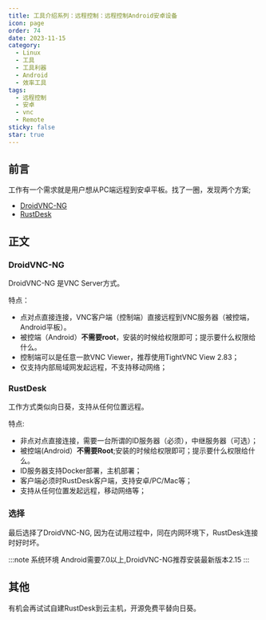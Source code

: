 ```yaml
---
title: 工具介绍系列：远程控制：远程控制Android安卓设备
icon: page
order: 74
date: 2023-11-15
category:
  - Linux
  - 工具
  - 工具利器
  - Android
  - 效率工具
tags:
  - 远程控制
  - 安卓
  - vnc
  - Remote
sticky: false
star: true
---
```




## 前言

工作有一个需求就是用户想从PC端远程到安卓平板。找了一圈，发现两个方案;

- [DroidVNC-NG]([https://github.com/bk138/droidVNC-NG](https://github.com/bk138/droidVNC-NG))
- [RustDesk ]([https://github.com/rustdesk/rustdesk](https://github.com/rustdesk/rustdesk))


## 正文



### DroidVNC-NG

DroidVNC-NG 是VNC Server方式。

特点：

- 点对点直接连接，VNC客户端（控制端）直接远程到VNC服务器（被控端，Android平板）。
- 被控端（Android）**不需要root**，安装的时候给权限即可；提示要什么权限给什么。
- 控制端可以是任意一款VNC Viewer，推荐使用TightVNC View 2.83；
- 仅支持内部局域网发起远程，不支持移动网络；


### RustDesk

工作方式类似向日葵，支持从任何位置远程。

特点:

- 非点对点直接连接，需要一台所谓的ID服务器（必须），中继服务器（可选）；
- 被控端(Android）**不需要Root**;安装的时候给权限即可；提示要什么权限给什么。
- ID服务器支持Docker部署，主机部署；
- 客户端必须时RustDesk客户端，支持安卓/PC/Mac等；
- 支持从任何位置发起远程，移动网络等；





### 选择

最后选择了DroidVNC-NG, 因为在试用过程中，同在内网环境下，RustDesk连接时好时坏。

:::note 系统环境
Android需要7.0以上,DroidVNC-NG推荐安装最新版本2.15
:::
    
## 其他

有机会再试试自建RustDesk到云主机，开源免费平替向日葵。
